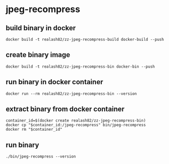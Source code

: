 # jpeg-recompress
## build binary in docker
```
docker build -t realash82/zz-jpeg-recompress-build docker-build --push
```
## create binary image
```
docker build -t realash82/zz-jpeg-recompress-bin docker-bin --push
```
## run binary in docker container
```
docker run --rm realash82/zz-jpeg-recompress-bin --version
```
## extract binary from docker container
```
container_id=$(docker create realash82/zz-jpeg-recompress-bin)
docker cp "$container_id:/jpeg-recompress" bin/jpeg-recompress
docker rm "$container_id"
```
## run binary
```
./bin/jpeg-recompress --version
```